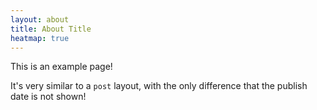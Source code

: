 ```yaml
---
layout: about
title: About Title
heatmap: true
---
```


This is an example page!

It's very similar to a `post` layout, with the only difference that the publish date is not shown!